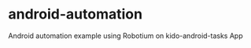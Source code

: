 android-automation
==================

Android automation example using Robotium on kido-android-tasks App
